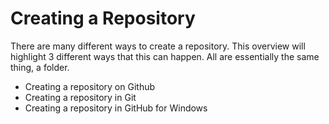 Creating a Repository
=====================

There are many different ways to create a repository.  This overview will highlight 3 different ways that this can happen.  All are essentially the same thing, a folder.

* Creating a repository on Github
* Creating a repository in Git
* Creating a repository in GitHub for Windows